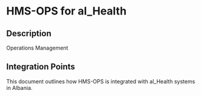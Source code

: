 # HMS-OPS for al_Health

## Description

Operations Management

## Integration Points

This document outlines how HMS-OPS is integrated with al_Health systems in Albania.
